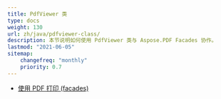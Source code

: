 ```yaml
---
title: PdfViewer 类
type: docs
weight: 130
url: zh/java/pdfviewer-class/
description: 本节说明如何使用 PdfViewer 类与 Aspose.PDF Facades 协作。
lastmod: "2021-06-05"
sitemap:
    changefreq: "monthly"
    priority: 0.7
---
```


- [使用 PDF 打印 (facades)](/pdf/java/print-pdf-file/)